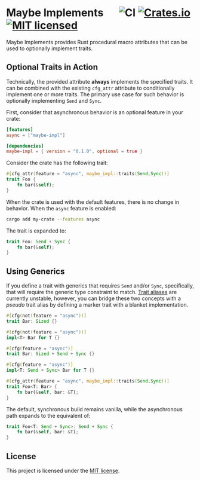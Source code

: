 # Maybe Implements &emsp; ![CI][ci-badge] [![Crates.io][crates-badge]][crates-url] [![MIT licensed][mit-badge]][mit-url] 

[crates-badge]: https://img.shields.io/crates/v/maybe-impl.svg
[crates-url]: https://crates.io/crates/maybe-impl
[mit-badge]: https://img.shields.io/badge/license-MIT-blueviolet.svg
[mit-url]: https://github.com/commonsensesoftware/maybe-impl/blob/main/LICENSE
[ci-badge]: https://github.com/commonsensesoftware/maybe-impl/actions/workflows/ci.yml/badge.svg

Maybe Implements provides Rust procedural macro attributes that can be used to optionally implement traits.

## Optional Traits in Action

Technically, the provided attribute **always** implements the specified traits. It can be combined with the
existing `cfg_attr` attribute to conditionally implement one or more traits. The primary use case for such
behavior is optionally implementing `Send` and `Sync`.

First, consider that asynchronous behavior is an optional feature in your crate:

```toml
[features]
async = ["maybe-impl"]

[dependencies]
maybe-impl = { version = "0.1.0", optional = true }
```

Consider the crate has the following trait:

```rust
#[cfg_attr(feature = "async", maybe_impl::traits(Send,Sync))]
trait Foo {
    fn bar(&self);
}
```

When the crate is used with the default features, there is no change in behavior. When the `async` feature is enabled:

```bash
cargo add my-crate --features async
```

The trait is expanded to:

```rust
trait Foo: Send + Sync {
    fn bar(&self);
}
```

## Using Generics

If you define a trait with generics that requires `Send` and/or `Sync`, specifically, that will require the generic type constraint to match. [Trait aliases](https://doc.rust-lang.org/unstable-book/language-features/trait-alias.html) are currently unstable, however, you can bridge these two concepts with a _pseudo_ trait alias by defining a marker trait with a blanket implementation.

```rust
#[cfg(not(feature = "async"))]
trait Bar: Sized {}

#[cfg(not(feature = "async"))]
impl<T> Bar for T {}

#[cfg(feature = "async")]
trait Bar: Sized + Send + Sync {}

#[cfg(feature = "async")]
impl<T: Send + Sync> Bar for T {}

#[cfg_attr(feature = "async", maybe_impl::traits(Send,Sync))]
trait Foo<T: Bar> {
    fn bar(&self, bar: &T);
}
```

The default, synchronous build remains vanilla, while the asynchronous path expands to the equivalent of:

```rust
trait Foo<T: Send + Sync>: Send + Sync {
    fn bar(&self, bar: &T);
}
```

## License

This project is licensed under the [MIT license].

[MIT license]: https://github.com/commonsensesoftware/more-rs-di/blob/main/LICENSE